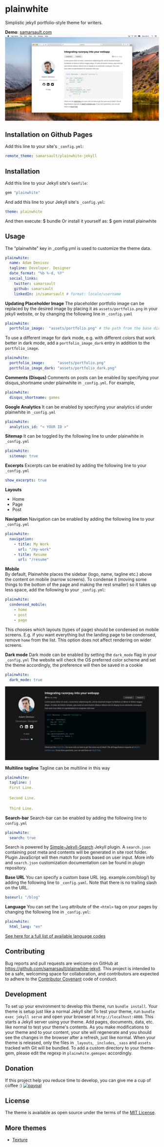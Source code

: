 # plainwhite
Simplistic jekyll portfolio-style theme for writers.

**Demo**: [samarsault.com](https://samarsault.com)
![plainwhite theme preview](/screenshot.png)

## Installation on Github Pages
Add this line to your site's `_config.yml`:
```yaml
remote_theme: samarsault/plainwhite-jekyll
```

## Installation
Add this line to your Jekyll site's `Gemfile`:
```ruby
gem "plainwhite"
```
And add this line to your Jekyll site's `_config.yml`:
```yaml
theme: plainwhite
```
And then execute:
    $ bundle
Or install it yourself as:
    $ gem install plainwhite

## Usage
The "plainwhite" key in \_config.yml is used to customize the theme data.
```yaml
plainwhite:
  name: Adam Denisov
  tagline: Developer. Designer
  date_format: "%b %-d, %Y"
  social_links:
    twitter: samarsault
    github: samarsault
    linkedIn: in/samarsault # format: locale/username
```

**Updating Placeholder Image**
The placeholder portfolio image can be replaced by the desired image by placing it as `assets/portfolio.png` in your jekyll website, or by changing the following line in `_config.yaml`
```yaml
plainwhite:
  portfolio_image:  "assets/portfolio.png" # the path from the base directory of the site to the image to display (no / at the start)
```
To use a different image for dark mode, e.g. with different colors that work better in dark mode, add a `portfolio_image_dark` entry in addition to the `portfolio_image`.
```yaml
plainwhite:
  portfolio_image:      "assets/portfolio.png"
  portfolio_image_dark: "assets/portfolio_dark.png"
```

**Comments (Disqus)**
Comments on posts can be enabled by specifying your disqus_shortname under plainwhite in `_config.yml`. For example,
```yaml
plainwhite:
  disqus_shortname: games
```

**Google Analytics**
It can be enabled by specifying your analytics id under plainwhite in `_config.yml`
```yaml
plainwhite:
  analytics_id: "< YOUR ID >"
```

**Sitemap**
It can be toggled by the following line to under plainwhite in `_config.yml`
```yaml
plainwhite:
  sitemap: true
```

**Excerpts**
Excerpts can be enabled by adding the following line to your `_config.yml`
```yaml
show_excerpts: true
```

**Layouts**
- Home
- Page
- Post

**Navigation**
Navigation can be enabled by adding the following line to your `_config.yml`
```yaml
plainwhite:
  navigation:
    - title: My Work
      url: "/my-work"
    - title: Resume
      url: "/resume"
```

**Mobile**  
By default, Plainwhite places the sidebar (logo, name, tagline etc.) above the content on mobile (narrow screens).
To condense it (moving some things to the bottom of the page and making the rest smaller) so it takes up less space, add the following to your `_config.yml`:
```yaml
plainwhite:
  condensed_mobile:
    - home
    - post
    - page
```
This chooses which layouts (types of page) should be condensed on mobile screens. E.g. if you want everything but the landing page to be condensed, remove `home` from the list. This option does not affect rendering on wider screens.

**Dark mode**
Dark mode can be enabled by setting the `dark_mode` flag in your `_config.yml`
The website will check the OS preferred color scheme and set the theme accordingly, the preference will then be saved in a cookie
```yaml
plainwhite:
  dark_mode: true
```
![plainwhite dark theme previe](/dark.png)

**Multiline tagline**
Tagline can be multiline in this way
```yaml
plainwhite:
  tagline: |
  First Line. 

  Second Line. 

  Third Line.
```

**Search-bar**
Search-bar can be enabled by adding the following line to `config.yml`
```yaml
plainwhite:
  search: true
```
Search is powered by [Simple-Jekyll-Search](https://github.com/christian-fei/Simple-Jekyll-Search) Jekyll plugin. A `search.json` containing post meta and contents will be generated in site root folder. Plugin JavaScript will then match for posts based on user input. More info and `search.json` customization documentation can be found in plugin repository.

**Base URL**
You can specify a custom base URL (eg. example.com/blog/) by adding the following line to `_config.yaml`. Note that there is no trailing slash on the URL.
```yaml
baseurl: "/blog"
```

**Language**
You can set the `lang` attribute of the `<html>` tag on your pages by changing the following line in `_config.yml`:
```yaml
plainwhite:
  html_lang: "en"
```
[See here for a full list of available language codes](https://www.w3schools.com/tags/ref_country_codes.asp)

## Contributing
Bug reports and pull requests are welcome on GitHub at https://github.com/samarsault/plainwhite-jekyll. This project is intended to be a safe, welcoming space for collaboration, and contributors are expected to adhere to the [Contributor Covenant](http://contributor-covenant.org) code of conduct.

## Development
To set up your environment to develop this theme, run `bundle install`.
Your theme is setup just like a normal Jekyll site! To test your theme, run `bundle exec jekyll serve` and open your browser at `http://localhost:4000`. This starts a Jekyll server using your theme. Add pages, documents, data, etc. like normal to test your theme's contents. As you make modifications to your theme and to your content, your site will regenerate and you should see the changes in the browser after a refresh, just like normal.
When your theme is released, only the files in `_layouts`, `_includes`, `_sass` and `assets` tracked with Git will be bundled.
To add a custom directory to your theme-gem, please edit the regexp in `plainwhite.gemspec` accordingly.

## Donation
If this project help you reduce time to develop, you can give me a cup of coffee :) 
[![paypal](https://www.paypalobjects.com/en_US/i/btn/btn_donateCC_LG.gif)](https://paypal.me/thelehhman)

## License
The theme is available as open source under the terms of the [MIT License](https://opensource.org/licenses/MIT).

## More themes
- [Texture](https://github.com/samarsault/texture)
